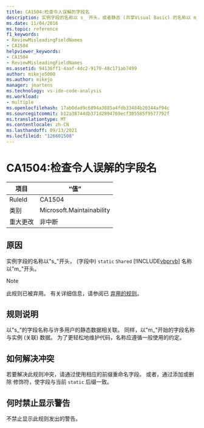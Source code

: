 ```yaml
---
title: CA1504:检查令人误解的字段名
description: 实例字段的名称以 s_ 开头，或者静态 (共享Visual Basic) 的名称以 m_ 开头。
ms.date: 11/04/2016
ms.topic: reference
f1_keywords:
- ReviewMisleadingFieldNames
- CA1504
helpviewer_keywords:
- CA1504
- ReviewMisleadingFieldNames
ms.assetid: 94136ff1-4aaf-4dc2-9170-48c171ab7499
author: mikejo5000
ms.author: mikejo
manager: jmartens
ms.technology: vs-ide-code-analysis
ms.workload:
- multiple
ms.openlocfilehash: 17ab0dad9c6894a3885a4fdb33484b20344af94c
ms.sourcegitcommit: b12a38744db371d2894769ecf305585f9577792f
ms.translationtype: MT
ms.contentlocale: zh-CN
ms.lasthandoff: 09/13/2021
ms.locfileid: "126601508"
---
```

# <a name="ca1504-review-misleading-field-names"></a>CA1504:检查令人误解的字段名

|项目|“值”|
|-|-|
|RuleId|CA1504|
|类别|Microsoft.Maintainability|
|重大更改|非中断|

## <a name="cause"></a>原因
实例字段的名称以"s_"开头， (字段中) `static` `Shared` [!INCLUDE[vbprvb](../code-quality/includes/vbprvb_md.md)] 名称以"m_"开头。

> [!NOTE]
> 此规则已被弃用。 有关详细信息，请参阅已 [弃用的规则](fxcop-unported-deprecated-rules.md)。

## <a name="rule-description"></a>规则说明
以"s_"的字段名称与许多用户的静态数据相关联。 同样，以"m_"开始的字段名称与实例 (关联) 数据。 为了更轻松地维护代码，名称应遵循一般使用的约定。

## <a name="how-to-fix-violations"></a>如何解决冲突
若要解决此规则冲突，请通过使用相应的前缀重命名字段。 或者，通过添加或删除 修饰符，使字段与当前 `static` 后缀一致。

## <a name="when-to-suppress-warnings"></a>何时禁止显示警告
不禁止显示此规则发出的警告。

